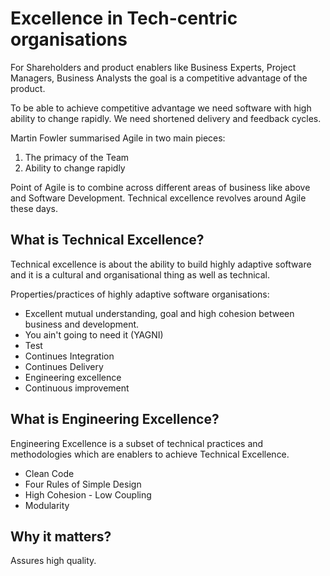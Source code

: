 # Excellence in Tech-centric organisations

For Shareholders and product enablers like Business Experts, Project Managers, Business Analysts the goal is a competitive advantage of the product.

To be able to achieve competitive advantage we need software with high ability to change rapidly. We need shortened delivery and feedback cycles.

Martin Fowler summarised Agile in two main pieces:

1. The primacy of the Team
2. Ability to change rapidly

Point of Agile is to combine across different areas of business like above and Software Development. Technical excellence revolves around Agile these days.

## What is Technical Excellence?

Technical excellence is about the ability to build highly adaptive software and it is a cultural and organisational thing as well as technical.

Properties/practices of highly adaptive software organisations:

- Excellent mutual understanding, goal and high cohesion between business and development.
- You ain't going to need it (YAGNI)
- Test
- Continues Integration
- Continues Delivery
- Engineering excellence
- Continuous improvement

## What is Engineering Excellence?

Engineering Excellence is a subset of technical practices and methodologies which are enablers to achieve Technical Excellence.

- Clean Code
- Four Rules of Simple Design
- High Cohesion - Low Coupling
- Modularity

## Why it matters?

Assures high quality.
